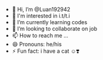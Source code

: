 - 👋 Hi, I’m @Luan192942
- 👀 I'm interested in i.t/t.i
- 🌱 I’m currently learning codes
- 💞️ I’m looking to collaborate on job
- 📫 How to reach me ...
- 😄 Pronouns: he/his
- ⚡ Fun fact: i have a cat ☺️❣️

<!---
Luan192942/Luan192942 is a ✨ special ✨ repository because its `README.md` (this file) appears on your GitHub profile.
You can click the Preview link to take a look at your changes.
--->
